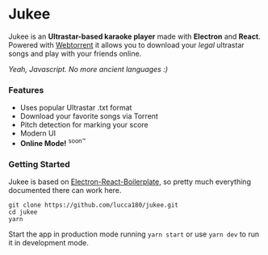 # Jukee
Jukee is an **Ultrastar-based karaoke player** made with **Electron** and **React**. Powered with [Webtorrent](https://github.com/webtorrent/webtorrent) it allows you to download your *legal* ultrastar songs and play with your friends online. 

*Yeah, Javascript. No more ancient languages :)*

### Features

- Uses popular Ultrastar .txt format
 - Download your favorite songs via Torrent
 - Pitch detection for marking your score
 - Modern UI
 - **Online Mode!** <sup>soon™</sup>


### Getting Started
Jukee is based on [Electron-React-Boilerplate](https://github.com/electron-react-boilerplate/electron-react-boilerplate/tree/v0.18.1), so pretty much everything documented there can work here.

    git clone https://github.com/lucca180/jukee.git
    cd jukee
    yarn
  
Start the app in production mode running `yarn start` or use `yarn dev` to run it in development mode.